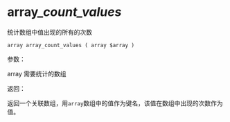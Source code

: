 # array\__count\_values_

统计数组中值出现的所有的次数

```
array array_count_values ( array $array )
```

参数：

array  需要统计的数组

返回：

返回一个关联数组，用`array`数组中的值作为键名，该值在数组中出现的次数作为值。

  



